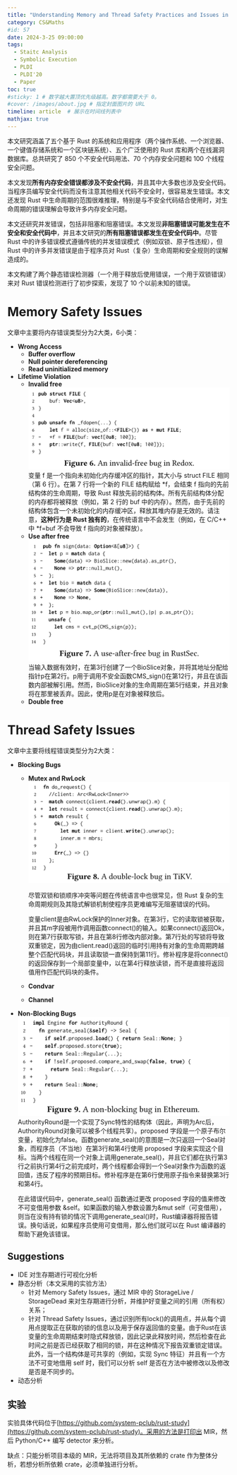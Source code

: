 ```yaml
---
title: "Understanding Memory and Thread Safety Practices and Issues in Real-World Rust Programs 阅读"
category: CS&Maths
#id: 57
date: 2024-3-25 09:00:00
tags: 
  - Staitc Analysis
  - Symbolic Execution
  - PLDI
  - PLDI'20
  - Paper
toc: true
#sticky: 1 # 数字越大置顶优先级越高。数字都需要大于 0。
#cover: /images/about.jpg # 指定封面图片的 URL
timeline: article  # 展示在时间线列表中
mathjax: true
---
```


本文研究涵盖了五个基于 Rust 的系统和应用程序（两个操作系统、一个浏览器、一个键值存储系统和一个区块链系统）、五个广泛使用的 Rust 库和两个在线漏洞数据库。总共研究了 850 个不安全代码用法、70 个内存安全问题和 100 个线程安全问题。

本文发现**所有内存安全错误都涉及不安全代码**，并且其中大多数也涉及安全代码。当程序员编写安全代码而没有注意其他相关代码不安全时，很容易发生错误。本文还发现 Rust 中生命周期的范围很难推理，特别是与不安全代码结合使用时，对生命周期的错误理解会导致许多内存安全问题。

本文还研究并发错误，包括非阻塞和阻塞错误。本文发现**非阻塞错误可能发生在不安全和安全代码中**，并且本文研究的**所有阻塞错误都发生在安全代码中**。尽管 Rust 中的许多错误模式遵循传统的并发错误模式（例如双锁、原子性违规），但 Rust 中的许多并发错误是由于程序员对 Rust（复杂）生命周期和安全规则的误解造成的。

本文构建了两个静态错误检测器（一个用于释放后使用错误，一个用于双锁错误）来对 Rust 错误检测进行了初步探索，发现了 10 个以前未知的错误。

# Memory Safety Issues
文章中主要将内存错误类型分为2大类，6小类：

- **Wrong Access**
  - **Buffer overflow**
  - **Null pointer dereferencing**
  - **Read uninitialized memory**
- **Lifetime Violation**
  - **Invalid free**<br>
      ![](/Understanding_Memory_and_Thread_Safety_Practices_and_Issues_in_Real-World_Rust_Programs阅读/image1.png)<br>
      变量 f 是一个指向未初始化内存缓冲区的指针，其大小与 struct FILE 相同（第 6 行）。在第 7 行将一个新的 FILE 结构赋给 \*f，会结束 f 指向的先前结构体的生命周期，导致 Rust 释放先前的结构体。所有先前结构体分配的内存都将被释放（例如，第 2 行的 buf 中的内存）。然而，由于先前的结构体包含一个未初始化的内存缓冲区，释放其堆内存是无效的。请注意，**这种行为是 Rust 独有的**，在传统语言中不会发生（例如，在 C/C++ 中 \*f=buf 不会导致 f 指向的对象被释放）。
  - **Use after free**<br>
      ![](/Understanding_Memory_and_Thread_Safety_Practices_and_Issues_in_Real-World_Rust_Programs阅读/image2.png)<br>
      当输入数据有效时，在第3行创建了一个BioSlice对象，并将其地址分配给指针p在第2行。p用于调用不安全函数CMS_sign()在第12行，并且在该函数内部被解引用。然而，BioSlice对象的生命周期在第5行结束，并且对象将在那里被丢弃。因此，使用p是在对象被释放后。
  - **Double free**

# Thread Safety Issues
文章中主要将线程错误类型分为2大类：

  - **Blocking Bugs**
    - **Mutex and RwLock**
      ![](/Understanding_Memory_and_Thread_Safety_Practices_and_Issues_in_Real-World_Rust_Programs阅读/image3.png)<br>

      尽管双锁和锁顺序冲突等问题在传统语言中也很常见，但 Rust 复杂的生命周期规则及其隐式解锁机制使程序员更难编写无阻塞错误的代码。

      变量client是由RwLock保护的Inner对象。在第3行，它的读取锁被获取，并且其m字段被用作调用函数connect()的输入。如果connect()返回Ok，则在第7行获取写锁，并且在第8行修改内部对象。第7行处的写锁将导致双重锁定，因为由client.read()返回的临时引用持有对象的生命周期跨越整个匹配代码块，并且读取锁一直保持到第11行。修补程序是将connect()的返回保存到一个局部变量中，以在第4行释放读锁，而不是直接将返回值用作匹配代码块的条件。

    - **Condvar**
    - **Channel**
  - **Non-Blocking Bugs**
    ![](/Understanding_Memory_and_Thread_Safety_Practices_and_Issues_in_Real-World_Rust_Programs阅读/image4.png)<br>
    AuthorityRound是一个实现了Sync特性的结构体（因此，声明为Arc后，AuthorityRound对象可以被多个线程共享）。proposed 字段是一个原子布尔变量，初始化为false。函数generate_seal()的意图是一次只返回一个Seal对象，而程序员（不当地）在第3行和第4行使用 proposed 字段来实现这个目标。当两个线程在同一个对象上调用generate_seal()，并且它们都在执行第3行之前执行第4行之前完成时，两个线程都会得到一个Seal对象作为函数的返回值，违反了程序的预期目标。修补程序是在第6行使用原子指令来替换第3行和第4行。

    在此错误代码中，generate_seal() 函数通过更改 proposed 字段的值来修改不可变借用参数 &self。如果函数的输入参数设置为&mut self（可变借用），则当在没有持有锁的情况下调用generate_seal()时，Rust编译器将报告错误。换句话说，如果程序员使用可变借用，那么他们就可以在 Rust 编译器的帮助下避免该错误。

## Suggestions
- IDE 对生存期进行可视化分析
- 静态分析（本文采用的实验方法）
  - 针对 Memory Safety Issues，通过 MIR 中的 StorageLive / StorageDead 来对生存期进行分析，并维护好变量之间的引用（所有权）关系；
  - 针对 Thread Safety Issues，通过识别所有lock()的调用点，并从每个调用点提取正在获取的锁的信息以及用于保存返回值的变量。由于Rust在该变量的生命周期结束时隐式释放锁，因此记录此释放时间，然后检查在此时间之前是否已经获取了相同的锁，并在这种情况下报告双重锁定错误。此外，当一个结构体是可共享的（例如，实现 Sync 特征）并且有一个方法不可变地借用 self 时，我们可以分析 self 是否在方法中被修改以及修改是否是不同步的。
- 动态分析

## 实验
实验具体代码位于[https://github.com/system-pclub/rust-study](https://github.com/system-pclub/rust-study)。采用的方法是打印出 MIR，然后 Python/C++ 编写 detector 来分析。

缺点：只能分析项目本级的 MIR，无法将项目及其所依赖的 crate 作为整体分析，若想分析所依赖 crate，必须单独进行分析。